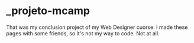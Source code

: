 # _projeto-mcamp
That was my conclusion project of my Web Designer cuorse. I made these pages with some friends, so it's not my way to code. Not at all.

